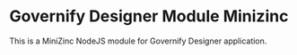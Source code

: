 # Governify Designer Module Minizinc
This is a MiniZinc NodeJS module for Governify Designer application.
